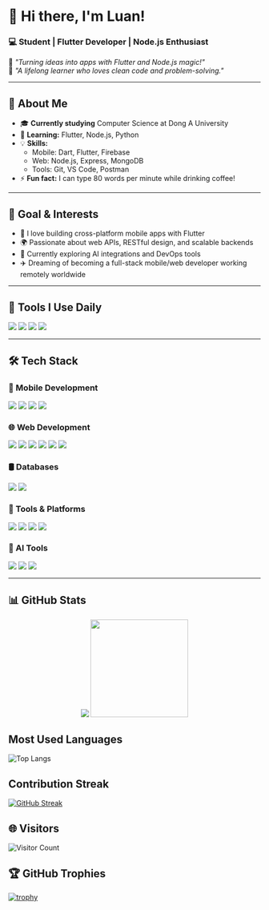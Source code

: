 # 👋 Hi there, I'm Luan!

### 💻 Student | Flutter Developer | Node.js Enthusiast

🔹 *"Turning ideas into apps with Flutter and Node.js magic!"*  
🔹 *"A lifelong learner who loves clean code and problem-solving."*  

---

## 🚀 About Me

- 🎓 **Currently studying** Computer Science at Dong A University  
- 🌱 **Learning:** Flutter, Node.js, Python  
- 💡 **Skills:**  
  - Mobile: Dart, Flutter, Firebase  
  - Web: Node.js, Express, MongoDB  
  - Tools: Git, VS Code, Postman  
- ⚡ **Fun fact:** I can type 80 words per minute while drinking coffee!  

---
## 🎯 Goal & Interests
- 📱 I love building cross-platform mobile apps with Flutter  
- 🌍 Passionate about web APIs, RESTful design, and scalable backends  
- 🧠 Currently exploring AI integrations and DevOps tools  
- ✈️ Dreaming of becoming a full-stack mobile/web developer working remotely worldwide

---
## 🧰 Tools I Use Daily
<img src="https://img.shields.io/badge/Android_Studio-3DDC84?style=for-the-badge&logo=android-studio&logoColor=white"/> 
<img src="https://img.shields.io/badge/Postman-FF6C37?style=for-the-badge&logo=postman&logoColor=white"/> 
<img src="https://img.shields.io/badge/Figma-F24E1E?style=for-the-badge&logo=figma&logoColor=white"/>
<img src="https://img.shields.io/badge/Slack-4A154B?style=for-the-badge&logo=slack&logoColor=white"/>

---

## 🛠 Tech Stack
### 📱 Mobile Development
<img src="https://img.shields.io/badge/Flutter-02569B?style=for-the-badge&logo=flutter&logoColor=white"/> <img src="https://img.shields.io/badge/Dart-0175C2?style=for-the-badge&logo=dart&logoColor=white"/> <img src="https://img.shields.io/badge/Firebase-FFCA28?style=for-the-badge&logo=firebase&logoColor=black"/> <img src="https://img.shields.io/badge/Android%20SDK-3DDC84?style=for-the-badge&logo=android&logoColor=white"/>

### 🌐 Web Development
<img src="https://img.shields.io/badge/Node.js-339933?style=for-the-badge&logo=nodedotjs&logoColor=white"/> <img src="https://img.shields.io/badge/Express.js-000000?style=for-the-badge&logo=express&logoColor=white"/> <img src="https://img.shields.io/badge/Django-092E20?style=for-the-badge&logo=django&logoColor=white"/> <img src="https://img.shields.io/badge/React-20232A?style=for-the-badge&logo=react&logoColor=61DAFB"/> <img src="https://img.shields.io/badge/JavaScript-F7DF1E?style=for-the-badge&logo=javascript&logoColor=black"/> <img src="https://img.shields.io/badge/Java-007396?style=for-the-badge&logo=java&logoColor=white"/>

### 🛢 Databases
<img src="https://img.shields.io/badge/MongoDB-47A248?style=for-the-badge&logo=mongodb&logoColor=white"/> <img src="https://img.shields.io/badge/MySQL-005C84?style=for-the-badge&logo=mysql&logoColor=white"/>

### 🧰 Tools & Platforms
<img src="https://img.shields.io/badge/Git-F05032?style=for-the-badge&logo=git&logoColor=white"/> <img src="https://img.shields.io/badge/VS_Code-007ACC?style=for-the-badge&logo=visual%20studio%20code&logoColor=white"/> <img src="https://img.shields.io/badge/Postman-FF6C37?style=for-the-badge&logo=postman&logoColor=white"/> <img src="https://img.shields.io/badge/Docker-2496ED?style=for-the-badge&logo=docker&logoColor=white"/>

### 🤖 AI Tools
<img src="https://img.shields.io/badge/ChatGPT-00A67E?style=for-the-badge&logo=openai&logoColor=white"/> <img src="https://img.shields.io/badge/Grok-000000?style=for-the-badge&logo=x&logoColor=white"/> <img src="https://img.shields.io/badge/DeepSeek-A45AFF?style=for-the-badge&logoColor=white"/>

---

## 📊 GitHub Stats
<p align="center">
  <img src="https://github-readme-stats.vercel.app/api?username=VanLuanIT24&show_icons=true&theme=dark&count_private=true&include_all_commits=true" />
  <img src="https://i.pinimg.com/originals/be/c2/fc/bec2fc14c4252f0eb9308437ea9b0135.gif" height="195"/>
</p>

## Most Used Languages
![Top Langs](https://github-readme-stats.vercel.app/api/top-langs/?username=VanLuanIT24&layout=compact&theme=dark)

## Contribution Streak
[![GitHub Streak](https://streak-stats.demolab.com/?user=VanLuanIT24&theme=dark)](https://git.io/streak-stats)

## 🌐 Visitors
![Visitor Count](https://profile-counter.glitch.me/VanLuanIT24/count.svg)

## 🏆 GitHub Trophies
[![trophy](https://github-profile-trophy.vercel.app/?username=VanLuanIT24&theme=onedark&rank=SSS,SS,S,AAA,AA,A,B)](https://github.com/ryo-ma/github-profile-trophy)
